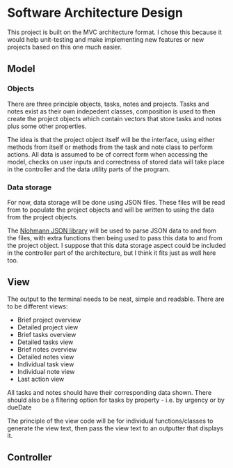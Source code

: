 # Software Architecture Design
This project is built on the MVC architecture format. I chose this because it would help unit-testing and make implementing new features or new projects based on this one much easier.

## Model
### Objects
There are three principle objects, tasks, notes and projects. Tasks and notes exist as their own indepedent classes, composition is used to then create the project objects which contain vectors that store tasks and notes plus some other properties.

The idea is that the project object itself will be the interface, using either methods from itself or methods from the task and note class to perform actions. All data is assumed to be of correct form when accessing the model, checks on user inputs and correctness of stored data will take place in the controller and the data utility parts of the program.

### Data storage
For now, data storage will be done using JSON files. These files will be read from to populate the project objects and will be written to using the data from the project objects.

The [Nlohmann JSON library](https://github.com/nlohmann/json) will be used to parse JSON data to and from the files, with extra functions then being used to pass this data to and from the project object. I suppose that this data storage aspect could be included in the controller part of the architecture, but I think it fits just as well here too.

## View
The output to the terminal needs to be neat, simple and readable. There are to be different views:
- Brief project overview
- Detailed project view
- Brief tasks overview
- Detailed tasks view
- Brief notes overview
- Detailed notes view
- Individual task view
- Individual note view
- Last action view

All tasks and notes should have their corresponding data shown. There should also be a filtering option for tasks by property - i.e. by urgency or by dueDate

The principle of the view code will be for individual functions/classes to generate the view text, then pass the view text to an outputter that displays it.

## Controller
